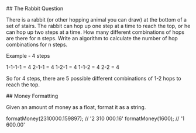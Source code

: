 ## The Rabbit Question

There is a rabbit (or other hopping animal you can draw) at the bottom of a set of stairs. The rabbit can hop up one step at a time to reach the top, or he can hop up two steps at a time. How many different combinations of hops are there for n steps. Write an algorithm to calculate the number of hop combinations for n steps.

Example - 4 steps

1-1-1-1 = 4
2-1-1 = 4
1-2-1 = 4
1-1-2 = 4
2-2 = 4

So for 4 steps, there are 5 possible different combinations of 1-2 hops to reach the top.


## Money Formatting

Given an amount of money as a float, format it as a string.

formatMoney(2310000.159897); // '2 310 000.16'
formatMoney(1600); // '1 600.00'